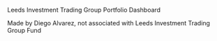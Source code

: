 Leeds Investment Trading Group Portfolio Dashboard

Made by Diego Alvarez, not associated with Leeds Investment Trading Group Fund
